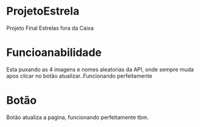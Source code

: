 # ProjetoEstrela
Projeto Final Estrelas fora da Caixa

#  Funcioanabilidade
Esta puxando as 4 imagens e nomes aleatorias da API, onde sempre muda apos clicar no botão atualizar..Funcionando perfeitamente

# Botão
Botão atualiza a pagina, funcionando perfeitamente tbm.


